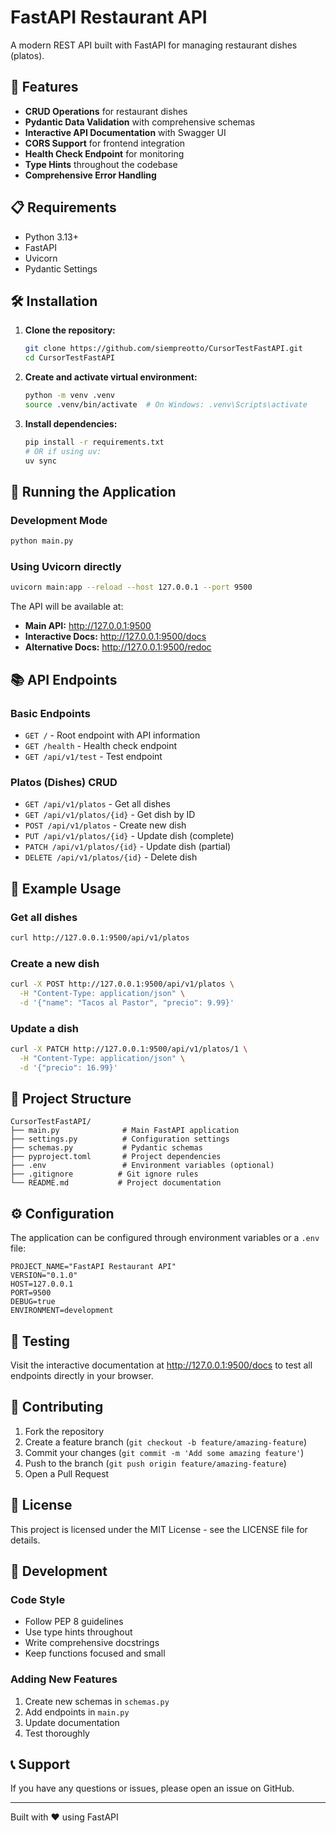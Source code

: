 # FastAPI Restaurant API

A modern REST API built with FastAPI for managing restaurant dishes (platos).

## 🚀 Features

- **CRUD Operations** for restaurant dishes
- **Pydantic Data Validation** with comprehensive schemas
- **Interactive API Documentation** with Swagger UI
- **CORS Support** for frontend integration
- **Health Check Endpoint** for monitoring
- **Type Hints** throughout the codebase
- **Comprehensive Error Handling**

## 📋 Requirements

- Python 3.13+
- FastAPI
- Uvicorn
- Pydantic Settings

## 🛠️ Installation

1. **Clone the repository:**
   ```bash
   git clone https://github.com/siempreotto/CursorTestFastAPI.git
   cd CursorTestFastAPI
   ```

2. **Create and activate virtual environment:**
   ```bash
   python -m venv .venv
   source .venv/bin/activate  # On Windows: .venv\Scripts\activate
   ```

3. **Install dependencies:**
   ```bash
   pip install -r requirements.txt
   # OR if using uv:
   uv sync
   ```

## 🚀 Running the Application

### Development Mode
```bash
python main.py
```

### Using Uvicorn directly
```bash
uvicorn main:app --reload --host 127.0.0.1 --port 9500
```

The API will be available at:
- **Main API:** http://127.0.0.1:9500
- **Interactive Docs:** http://127.0.0.1:9500/docs
- **Alternative Docs:** http://127.0.0.1:9500/redoc

## 📚 API Endpoints

### Basic Endpoints
- `GET /` - Root endpoint with API information
- `GET /health` - Health check endpoint
- `GET /api/v1/test` - Test endpoint

### Platos (Dishes) CRUD
- `GET /api/v1/platos` - Get all dishes
- `GET /api/v1/platos/{id}` - Get dish by ID
- `POST /api/v1/platos` - Create new dish
- `PUT /api/v1/platos/{id}` - Update dish (complete)
- `PATCH /api/v1/platos/{id}` - Update dish (partial)
- `DELETE /api/v1/platos/{id}` - Delete dish

## 🧪 Example Usage

### Get all dishes
```bash
curl http://127.0.0.1:9500/api/v1/platos
```

### Create a new dish
```bash
curl -X POST http://127.0.0.1:9500/api/v1/platos \
  -H "Content-Type: application/json" \
  -d '{"name": "Tacos al Pastor", "precio": 9.99}'
```

### Update a dish
```bash
curl -X PATCH http://127.0.0.1:9500/api/v1/platos/1 \
  -H "Content-Type: application/json" \
  -d '{"precio": 16.99}'
```

## 📁 Project Structure

```
CursorTestFastAPI/
├── main.py              # Main FastAPI application
├── settings.py          # Configuration settings
├── schemas.py           # Pydantic schemas
├── pyproject.toml       # Project dependencies
├── .env                 # Environment variables (optional)
├── .gitignore          # Git ignore rules
└── README.md           # Project documentation
```

## ⚙️ Configuration

The application can be configured through environment variables or a `.env` file:

```env
PROJECT_NAME="FastAPI Restaurant API"
VERSION="0.1.0"
HOST=127.0.0.1
PORT=9500
DEBUG=true
ENVIRONMENT=development
```

## 🧪 Testing

Visit the interactive documentation at http://127.0.0.1:9500/docs to test all endpoints directly in your browser.

## 🤝 Contributing

1. Fork the repository
2. Create a feature branch (`git checkout -b feature/amazing-feature`)
3. Commit your changes (`git commit -m 'Add some amazing feature'`)
4. Push to the branch (`git push origin feature/amazing-feature`)
5. Open a Pull Request

## 📄 License

This project is licensed under the MIT License - see the LICENSE file for details.

## 🔧 Development

### Code Style
- Follow PEP 8 guidelines
- Use type hints throughout
- Write comprehensive docstrings
- Keep functions focused and small

### Adding New Features
1. Create new schemas in `schemas.py`
2. Add endpoints in `main.py`
3. Update documentation
4. Test thoroughly

## 📞 Support

If you have any questions or issues, please open an issue on GitHub.

---

Built with ❤️ using FastAPI
